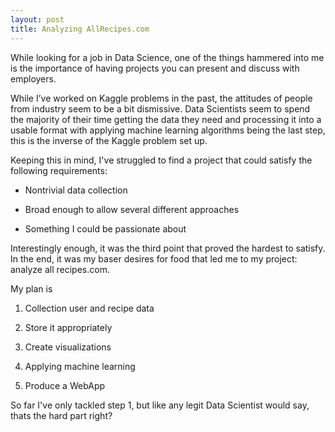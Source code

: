 ```yaml
---
layout: post
title: Analyzing AllRecipes.com
---
```


While looking for a job in Data Science, one of the things hammered into me is the importance of having projects you can present and discuss with employers.

While I’ve worked on Kaggle problems in the past, the attitudes of people from industry seem to be a bit dismissive.  Data Scientists seem to spend the majority of their time getting the data they need and processing it into a usable format with applying machine learning algorithms being the last step, this is the inverse of the Kaggle problem set up.

Keeping this in mind, I've struggled to find a project that could satisfy the following requirements:

* Nontrivial data collection 

* Broad enough to allow several different approaches

* Something I could be passionate about

Interestingly enough, it was the third point that proved the hardest to satisfy.  In the end, it was my baser desires for food that led me to my project: analyze all recipes.com.

My plan is

1. Collection user and recipe data

2. Store it appropriately

3. Create visualizations

4. Applying machine learning

5. Produce a WebApp


So far I've only tackled step 1, but like any legit Data Scientist would say, thats the hard part right?

